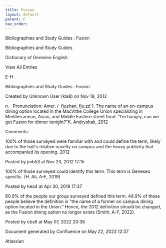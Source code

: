 ```yaml
---
title: Fusion
layout: default
parent: F
nav_order:
---
```


Bibliographies and Study Guides : Fusion

Bibliographies and Study Guides

Dictionary of Geneseo English

View All Entries

E-H

Bibliographies and Study Guides : Fusion

Created by  Unknown User (kla8) on Nov 19, 2012

n.   Pronunciation: Amer. /  fjuzhən, fjuːzd 1. The name of an on-campus dining option located in the MacVittie College Union specializing in Mediterranean, Asian, and Middle Eastern street food. “I’m hungry, can we get Fusion for dinner tonight?”K. Andryshak, 2012

Comments:

100% of those surveyed were familiar with and could define the term, likely due to the hall's relative novelty on campus and the heavy publicity that accompanied its opening. 2012

Posted by jmb53 at Nov 20, 2012 17:15

100% of those surveyed could identify this term. This term is Geneseo specific. (H. Ali, A-F, 2019)

Posted by hea4 at Apr 30, 2019 17:37

60.9% of the people our group surveyed defined this term. 44.9% of these people believe the definition is &quot;the name of a former on campus dining option located in the Union.&quot; Hence, the 2012 definition should be changed, as the Fusion dining option no longer exists (Smith, A-F, 2022).

Posted by cbs6 at May 07, 2022 20:38

Document generated by Confluence on May 22, 2023 12:37

Atlassian
